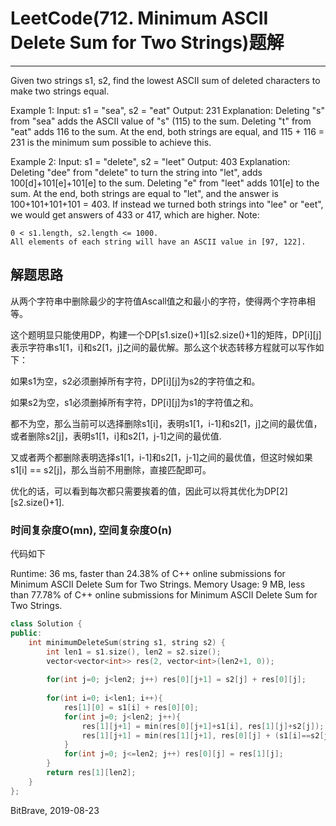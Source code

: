 # LeetCode(712. Minimum ASCII Delete Sum for Two Strings)题解
------
Given two strings s1, s2, find the lowest ASCII sum of deleted characters to make two strings equal.

Example 1:
    Input: s1 = "sea", s2 = "eat"
    Output: 231
    Explanation: Deleting "s" from "sea" adds the ASCII value of "s" (115) to the sum.
    Deleting "t" from "eat" adds 116 to the sum.
    At the end, both strings are equal, and 115 + 116 = 231 is the minimum sum possible to achieve this.

Example 2:
    Input: s1 = "delete", s2 = "leet"
    Output: 403
    Explanation: Deleting "dee" from "delete" to turn the string into "let",
    adds 100[d]+101[e]+101[e] to the sum.  Deleting "e" from "leet" adds 101[e] to the sum.
    At the end, both strings are equal to "let", and the answer is 100+101+101+101 = 403.
    If instead we turned both strings into "lee" or "eet", we would get answers of 433 or 417, which are higher.
Note:

    0 < s1.length, s2.length <= 1000.
    All elements of each string will have an ASCII value in [97, 122].

## 解题思路
从两个字符串中删除最少的字符值Ascall值之和最小的字符，使得两个字符串相等。

这个题明显只能使用DP，构建一个DP[s1.size()+1][s2.size()+1]的矩阵，DP[i][j]表示字符串s1[1，i]和s2[1，j]之间的最优解。那么这个状态转移方程就可以写作如下：

如果s1为空，s2必须删掉所有字符，DP[i][j]为s2的字符值之和。

如果s2为空，s1必须删掉所有字符，DP[i][j]为s1的字符值之和。

都不为空，那么当前可以选择删除s1[i]，表明s1[1，i-1]和s2[1，j]之间的最优值，或者删除s2[j]，表明s1[1，i]和s2[1，j-1]之间的最优值. 

又或者两个都删除表明选择s1[1，i-1]和s2[1，j-1]之间的最优值，但这时候如果s1[i] == s2[j]，那么当前不用删除，直接匹配即可。

优化的话，可以看到每次都只需要挨着的值，因此可以将其优化为DP[2][s2.size()+1].

### 时间复杂度O(mn), 空间复杂度O(n)

代码如下

Runtime: 36 ms, faster than 24.38% of C++ online submissions for Minimum ASCII Delete Sum for Two Strings.
Memory Usage: 9 MB, less than 77.78% of C++ online submissions for Minimum ASCII Delete Sum for Two Strings.

```c++
class Solution {
public:
    int minimumDeleteSum(string s1, string s2) {
        int len1 = s1.size(), len2 = s2.size();
        vector<vector<int>> res(2, vector<int>(len2+1, 0));
        
        for(int j=0; j<len2; j++) res[0][j+1] = s2[j] + res[0][j];
        
        for(int i=0; i<len1; i++){
            res[1][0] = s1[i] + res[0][0];
            for(int j=0; j<len2; j++){
                res[1][j+1] = min(res[0][j+1]+s1[i], res[1][j]+s2[j]);
                res[1][j+1] = min(res[1][j+1], res[0][j] + (s1[i]==s2[j] ? 0:(s1[i]+s2[j])));
            }
            for(int j=0; j<=len2; j++) res[0][j] = res[1][j];
        }
        return res[1][len2];
    }
};
```

BitBrave, 2019-08-23
